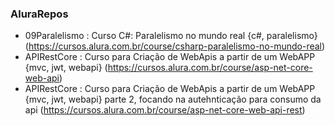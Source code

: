 ### AluraRepos

- 09Paralelismo : Curso C#: Paralelismo no mundo real {c#, paralelismo} (https://cursos.alura.com.br/course/csharp-paralelismo-no-mundo-real)
- APIRestCore : Curso para Criação de WebApis a partir de um WebAPP {mvc, jwt, webapi} (https://cursos.alura.com.br/course/asp-net-core-web-api)
- APIRestCore : Curso para Criação de WebApis a partir de um WebAPP {mvc, jwt, webapi} parte 2, focando na autehnticação para consumo da api (https://cursos.alura.com.br/course/asp-net-core-web-api-rest)

